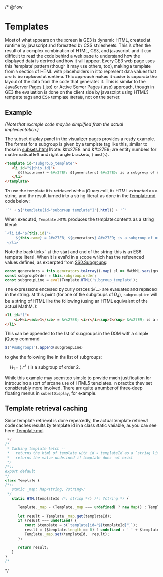 /* @flow
# Templates

Most of what appears on the screen in GE3 is dynamic HTML, created at runtime by javascript and formatted by CSS stylesheets. This is often the result of a complex combination of HTML, CSS, and javascript, and it can difficult to read the code behind a web page to understand how the displayed data is derived and how it will appear. Every GE3 web page uses this 'template' pattern (though it may use others, too), making a template from a section of HTML with placeholders in it to represent data values that are to be replaced at runtime. This approach makes it easier to separate the layout of the data from the code that generates it. This is similar to the JavaServer Pages (.jsp) or Active Server Pages (.asp) approach, though in GE3 the evaluation is done on the client side by javascript using HTML5 template tags and ES6 template literals, not on the server.

## Example

*(Note that example code may be simplified from the actual implementation.)*

The subset display panel in the visualizer pages provides a ready example. The format for a subgroup is given by a template tag like this, similar to those in [subsets.html](../subsetDisplay/subsets.html) (Note: &amp;#x27E8; and &amp;#x27E9; are entity numbers for mathematical left and right angle brackets, &#x27E8; and &#x27e9;.):

```html
<template id="subgroup_template">
   <li id="${this.id}">
      ${this.name} = &#x27E8; ${generators} &#x27E9; is a subgroup of ${subgroupOrder}
   </li>
</template>
```

To use the template it is retrieved with a jQuery call, its HTML extracted as a string, and the result turned into a string literal, as done in the [Template.md](#template-retrieval-caching) code below:

```js
'`' + $('template[id="subgroup_template"]').html() + '`'
```

When executed, `Template.HTML` produces the template contents as a string literal:

```js
`<li id="${this.id}">
     ${this.name} = &#x27E8; ${generators} &#x27E9; is a subgroup of order ${subgroupOrder}
 </li>`
```

Note the back ticks ` at the start and end of the string: this is an ES6 template literal.  When it is eval'd in a scope which has the referenced values defined, as excerpted from [SSD.Subgroups](../subsetDisplay/Subgroup.js):

```js
const generators = this.generators.toArray().map( el => MathML.sans(group.representation[el]) );
const subgroupOrder = this.subgroup.order;
const subgroupLine = eval(Template.HTML('subgroup_template');
```

The expressions enclosed by curly braces ${...} are evaluated and replaced in the string. At this point (for one of the subgroups of <i>D</i><sub>4</sub>), `subgroupLine` will be a string of HTML like the following (using an HTML equivalent of the actual MathML):

```html
<li id="1">
    <i>H<i><sub>1</sub> = &#x27E8; <i>r</i><sup>2</sup> &#x27E9; is a subgroup of order 2.
</li>
```

This can be appended to the list of subgroups in the DOM with a simple jQuery command

```js
$('#subgroups').append(subgroupLine)
```

to give the following line in the list of subgroups:

&nbsp;&nbsp;&nbsp;&nbsp;<i>H</i><sub>1</sub> = &#x27E8; <i>r</i><sup>2</sup> &#x27E9; is a subgroup of order 2.

While this example may seem too simple to provide much justification for introducing a sort of arcane use of HTML5 templates, in practice they get considerably more involved. There are quite a number of three-deep floating menus in `subsetDisplay`, for example.


## Template retrieval caching

Since template retrieval is done repeatedly, the actual template retrieval code caches results by template id in a class static variable, as you can see here: [Template.md](../js/Template.md).

```js
 */
/*
 * Caching template fetch --
 *   returns the html of template with id = templateId as a `string literal` for subsequent eval'ing
 *   returns the value undefined if template does not exist
 */
/*::
export default
*/
class Template {
/*::
   static _map: Map<string, ?string>;
 */
   static HTML(templateId /*: string */) /*: ?string */ {

      Template._map = (Template._map === undefined) ? new Map() : Template._map;

      let result = Template._map.get(templateId);
      if (result === undefined) {
         const $template = $(`template[id="${templateId}"]`);
         result = ($template.length == 0) ? undefined : '`' + $template.html() + '`';
         Template._map.set(templateId,  result);
      };

      return result;
   }
}
/*
```
 */
